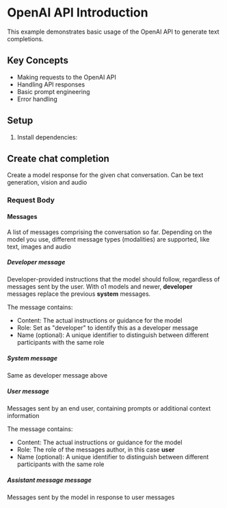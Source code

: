 # OpenAI API Introduction

This example demonstrates basic usage of the OpenAI API to generate text completions.

## Key Concepts

- Making requests to the OpenAI API
- Handling API responses
- Basic prompt engineering
- Error handling

## Setup

1. Install dependencies:


## Create chat completion
Create a model response for the given chat conversation. Can be text generation, vision and audio

### Request Body
#### Messages
A list of messages comprising the conversation so far. Depending on the model you use, different message types (modalities) are supported, like text, images and audio

##### **Developer** message
Developer-provided instructions that the model should follow, regardless of messages sent by the user. With o1 models and newer, **developer** messages replace the previous **system** messages.

The message contains:
- Content: The actual instructions or guidance for the model
- Role: Set as "developer" to identify this as a developer message
- Name (optional): A unique identifier to distinguish between different participants with the same role

##### **System** message
Same as developer message above

##### **User** message
Messages sent by an end user, containing prompts or additional context information

The message contains:
- Content: The actual instructions or guidance for the model
- Role: The role of the messages author, in this case **user**
- Name (optional): A unique identifier to distinguish between different participants with the same role

##### **Assistant message** message
Messages sent by the model in response to user messages
